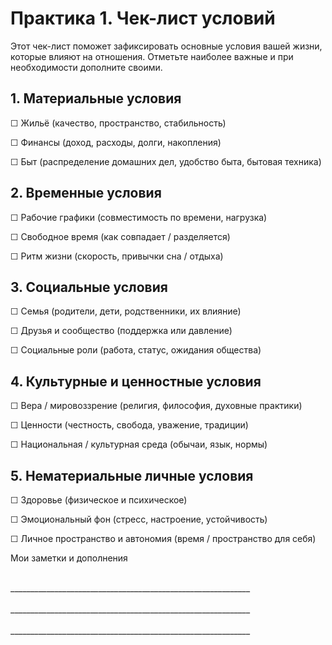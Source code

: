 # Практика 1. Чек-лист условий

Этот чек-лист поможет зафиксировать основные условия вашей жизни, которые влияют на отношения. Отметьте наиболее важные и при необходимости дополните своими.

## 1. Материальные условия

☐ Жильё (качество, пространство, стабильность)

☐ Финансы (доход, расходы, долги, накопления)

☐ Быт (распределение домашних дел, удобство быта, бытовая техника)

## 2. Временные условия

☐ Рабочие графики (совместимость по времени, нагрузка)

☐ Свободное время (как совпадает / разделяется)

☐ Ритм жизни (скорость, привычки сна / отдыха)

## 3. Социальные условия

☐ Семья (родители, дети, родственники, их влияние)

☐ Друзья и сообщество (поддержка или давление)

☐ Социальные роли (работа, статус, ожидания общества)

## 4. Культурные и ценностные условия

☐ Вера / мировоззрение (религия, философия, духовные практики)

☐ Ценности (честность, свобода, уважение, традиции)

☐ Национальная / культурная среда (обычаи, язык, нормы)

## 5. Нематериальные личные условия

☐ Здоровье (физическое и психическое)

☐ Эмоциональный фон (стресс, настроение, устойчивость)

☐ Личное пространство и автономия (время / пространство для себя)

Мои заметки и дополнения

<br/>
____________________________________________________________
<br/><br/>
____________________________________________________________
<br/><br/>
____________________________________________________________

<div style="page-break-after: always;"></div>